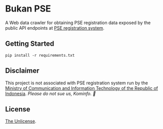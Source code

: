 # Bukan PSE

A Web data crawler for obtaining PSE registration data exposed by the public API
endpoints at [PSE registration system](https://pse.kominfo.go.id).

## Getting Started

```shell
pip install -r requirements.txt
```

## Disclaimer

This project is not associated with PSE registration system run by the
[Ministry of Communication and Information Technology of the Republic of Indonesia](https://kominfo.go.id/).
_Please do not sue us, Kominfo. :pray:_

## License

[The Unlicense](./LICENSE).
